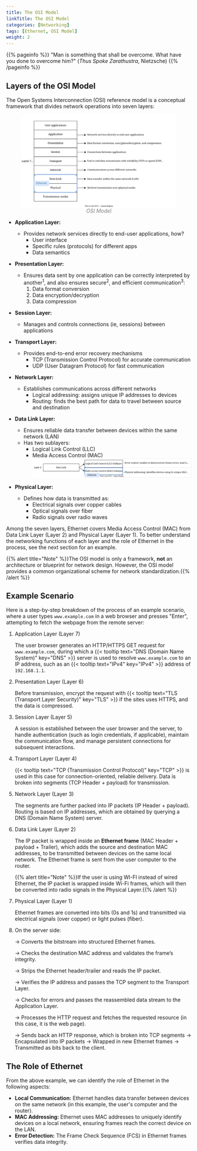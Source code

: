```yaml
---
title: The OSI Model
linkTitle: The OSI Model
categories: [Networking]
tags: [Ethernet, OSI Model]
weight: 2
---
```



{{% pageinfo %}}
"Man is something that shall be overcome. What have you done to overcome him?" (_Thus Spoke Zarathustra_, Nietzsche)
{{% /pageinfo %}}



## Layers of the OSI Model

The Open Systems Interconnection (OSI) reference model is a conceptual framework that divides network operations into seven layers:


<figure style="display: flex; flex-direction: column; align-items: center; text-align: center;">
  <img src="osi-model-1.svg" alt="OSI Model" style="max-width: 100%;">
  <figcaption style="font-style: italic; color: gray;">OSI Model</figcaption>
</figure>

* **Application Layer:**
    * Provides ​network services directly to end-user applications, how?
        * User interface
        * Specific rules (protocols) for different apps
        * Data semantics
* **Presentation Layer:**   
    * Ensures data sent by one application can be correctly interpreted by another<sup>1</sup>, and also ensures secure<sup>2</sup>, and efficient communication<sup>3</sup>:
        1. Data format conversion
        2. Data encryption/decryption
        3. Data compression

* **Session Layer:**
    * Manages and controls connections (ie, sessions) between applications     

* **Transport Layer:** 
    * Provides end-to-end error recovery mechanisms
        - TCP (Transmission Control Protocol) for accurate communication
        - UDP (User Datagram Protocol) for fast communication

* **Network Layer:** 
    * Establishes communications across different networks
        - Logical addressing: assigns unique IP addresses to devices
        - Routing: finds the best path for data to travel between source and destination

* **Data Link Layer:** 
    * Ensures ​reliable data transfer between devices within the same network (LAN)
    * Has two sublayers:  
        * Logical Link Control (LLC)   
        * Media Access Control (MAC) 
    ![DDL Sublayers](./osi-model-2.svg)

* **Physical Layer:** 
    * Defines how data is transmitted as:
        * Electrical signals over copper cables
        * Optical signals over fiber
        * Radio signals over radio waves


Among the seven layers, Ethernet covers Media Access Control (MAC) from Data Link Layer (Layer 2) and Physical Layer (Layer 1). To better understand the networking functions of each layer and the role of Ethernet in the process, see the next section for an example.

{{% alert title="Note" %}}The OSI model is only a framework, **not** an architecture or blueprint for network design. However, the OSI model provides a common organizational scheme for network standardization.{{% /alert %}}


## Example Scenario

Here is a step-by-step breakdown of the process of an example scenario, where a user types `www.example.com` in a web browser and presses "Enter", attempting to fetch the webpage from the remote server:

1. Application Layer (Layer 7)  

    The user browser generates an ​HTTP/HTTPS GET request for `www.example.com`, during which a {{< tooltip text="DNS (Domain Name System)" key="DNS" >}} server is used to resolve `www.example.com` to an IP address, such as an {{< tooltip text="IPv4" key="IPv4" >}} address of `192.168.1.1`.

2. Presentation Layer (Layer 6) 

    Before transmission, encrypt the request with {{< tooltip text="TLS (Transport Layer Security)" key="TLS" >}} if the sites uses HTTPS, and the data is compressed.

3. Session Layer (Layer 5)   

    A session is established between the user browser and the server, to handle authentication (such as login credentials, if applicable), maintain the communication flow, and manage persistent connections for subsequent interactions.

4. Transport Layer (Layer 4)  

    {{< tooltip text="TCP (Transmission Control Protocol)" key="TCP" >}} is used in this case for connection-oriented, reliable delivery. Data is broken into ​segments (TCP Header + payload) for transmission.

5. Network Layer (Layer 3)     

    The segments are further packed into IP packets (IP Header + payload). Routing is based on IP addresses, which are obtained by querying a DNS (Domain Name System) server.

6. Data Link Layer (Layer 2)   

    The IP packet is wrapped inside an **Ethernet frame** (MAC Header + payload + Trailer), which adds the source and destination MAC addresses, to be transmitted between devices on the ​same local network. The Ethernet frame is sent from the user computer to the router.     
    
    {{% alert title="Note" %}}If the user is using WI-FI instead of wired Ethernet, the IP packet is wrapped inside Wi-Fi frames, which will then be converted into ​radio signals in the Physical Layer.{{% /alert %}}


7. Physical Layer (Layer 1)

    Ethernet frames are converted into ​bits (0s and 1s) and transmitted via ​electrical signals (over copper) or ​light pulses (fiber).

8. On the server side:  

    &rarr; Converts the bitstream into structured ​Ethernet frames. 

    &rarr; Checks the ​destination MAC address and validates the frame’s integrity.   

    &rarr; Strips the Ethernet header/trailer and reads the IP packet.   

    &rarr; Verifies the IP address and passes the TCP segment to the Transport Layer.   

    &rarr; Checks for errors and passes the reassembled data stream to the Application Layer.  

    &rarr; Processes the HTTP request and fetches the requested resource (in this case, it is the web page).  

    &rarr; Sends back an HTTP response, which is broken into TCP segments  &rarr;  ​Encapsulated into IP packets &rarr;  ​Wrapped in new Ethernet frames &rarr;  ​Transmitted as bits back to the client.



## The Role of Ethernet


From the above example, we can identify the role of Ethernet in the following aspects:

* **Local Communication:** Ethernet handles data transfer between devices on the same network (in this example, the user's computer and the router).
* **MAC Addressing:** Ethernet uses MAC addresses to uniquely identify devices on a ​local network, ensuring frames reach the correct device on the LAN.
* **​Error Detection:** The Frame Check Sequence (FCS) in Ethernet frames verifies data integrity.



<br>

<br>




